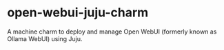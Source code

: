 # open-webui-juju-charm
A machine charm to deploy and manage Open WebUI (formerly known as Ollama WebUI) using Juju.
